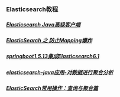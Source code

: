 ### Elasticsearch教程
##### [Elasticsearch Java高级客户端][1]
##### [ElasticSearch 之 防止Mapping爆炸][2]
##### [springboot1.5.13集成Elasticsearch6.1][3]
##### [elasticsearch-java应用-对数据进行聚合分析][4]
##### [ElasticSearch常用操作：查询与聚合篇][5]
[1]: https://www.cnblogs.com/cjsblog/p/10232581.html
[2]: https://my.oschina.net/u/3136594/blog/3072387
[3]: http://www.mamicode.com/info-detail-2338499.html
[4]: https://blog.csdn.net/u014722903/article/details/80365154
[5]: https://blog.csdn.net/weixin_33721344/article/details/92157825
